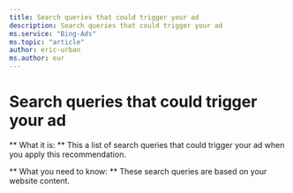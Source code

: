 ```yaml
---
title: Search queries that could trigger your ad
description: Search queries that could trigger your ad
ms.service: "Bing-Ads"
ms.topic: "article"
author: eric-urban
ms.author: eur
---
```


# Search queries that could trigger your ad

**      What it is:    **    This a list of search queries that could trigger your ad when you apply this recommendation.

**      What you need to know:    **    These search queries are based on your website content.


